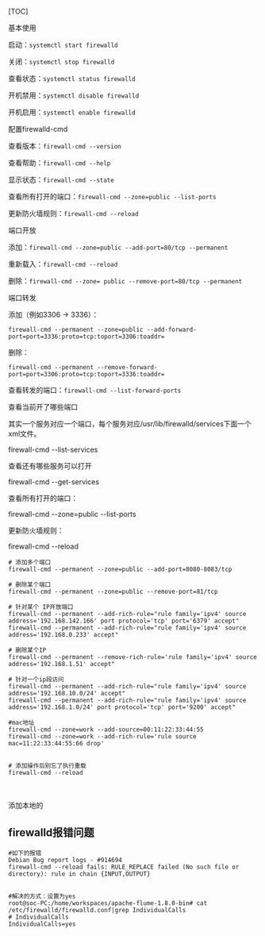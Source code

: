 [TOC]



基本使用

启动：`systemctl start firewalld`

关闭：`systemctl stop firewalld`

查看状态：`systemctl status firewalld`

开机禁用：`systemctl disable firewalld`

开机启用：`systemctl enable firewalld`

配置firewalld-cmd

查看版本：`firewall-cmd --version`

查看帮助：`firewall-cmd --help`

显示状态：`firewall-cmd --state`

查看所有打开的端口：`firewall-cmd --zone=public --list-ports`

更新防火墙规则：`firewall-cmd --reload`

端口开放

添加：`firewall-cmd --zone=public --add-port=80/tcp --permanent`

重新载入：`firewall-cmd --reload`

删除：`firewall-cmd --zone= public --remove-port=80/tcp --permanent`

端口转发

添加（例如3306 -> 3336）：

```
firewall-cmd --permanent --zone=public --add-forward-port=port=3336:proto=tcp:toport=3306:toaddr=
```

删除：

```
firewall-cmd --permanent --remove-forward-port=port=3306:proto=tcp:toport=3336:toaddr=
```

查看转发的端口：`firewall-cmd --list-forward-ports`

查看当前开了哪些端口

其实一个服务对应一个端口，每个服务对应/usr/lib/firewalld/services下面一个xml文件。

firewall-cmd --list-services

查看还有哪些服务可以打开

firewall-cmd --get-services

查看所有打开的端口： 

firewall-cmd --zone=public --list-ports

更新防火墙规则： 

firewall-cmd --reload

 

```shell
# 添加多个端口
firewall-cmd --permanent --zone=public --add-port=8080-8083/tcp 

# 删除某个端口
firewall-cmd --permanent --zone=public --remove-port=81/tcp 

# 针对某个 IP开放端口
firewall-cmd --permanent --add-rich-rule="rule family='ipv4' source address='192.168.142.166' port protocol='tcp' port='6379' accept"
firewall-cmd --permanent --add-rich-rule="rule family='ipv4' source address='192.168.0.233' accept" 

# 删除某个IP
firewall-cmd --permanent --remove-rich-rule='rule family='ipv4' source address='192.168.1.51' accept" 

# 针对一个ip段访问
firewall-cmd --permanent --add-rich-rule="rule family='ipv4' source address='192.168.10.0/24' accept"
firewall-cmd --permanent --add-rich-rule="rule family='ipv4' source address='192.168.1.0/24' port protocol='tcp' port='9200' accept"

#mac地址
firewall-cmd --zone=work --add-source=00:11:22:33:44:55
firewall-cmd --zone=work --add-rich-rule='rule source mac=11:22:33:44:55:66 drop'


# 添加操作后别忘了执行重载
firewall-cmd --reload
```

　　

添加本地的

 

## firewalld报错问题

```shell
#如下的报错
Debian Bug report logs - #914694
firewall-cmd --reload fails: RULE_REPLACE failed (No such file or directory): rule in chain {INPUT,OUTPUT}


#解决的方式：设置为yes
root@soc-PC:/home/workspaces/apache-flume-1.8.0-bin# cat /etc/firewalld/firewalld.conf|grep IndividualCalls
# IndividualCalls
IndividualCalls=yes
```









